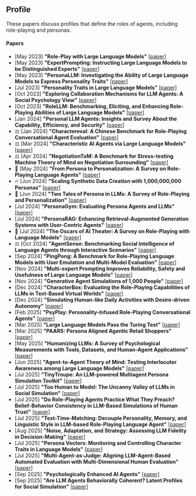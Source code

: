 ## Profile
These papers discuss profiles that define the roles of agents, including role-playing and personas.

#### Papers
* [May 2023] **"Role-Play with Large Language Models"** [[paper](https://arxiv.org/abs/2305.16367)]
* [May 2023] **"ExpertPrompting: Instructing Large Language Models to be Distinguished Experts"** [[paper](https://arxiv.org/abs/2305.14688)]
* [May 2023] **"PersonaLLM: Investigating the Ability of Large Language Models to Express Personality Traits"** [[paper](https://arxiv.org/abs/2305.02547)]
* [Jul 2023] **"Personality Traits in Large Language Models"** [[paper](https://arxiv.org/abs/2307.00184)]
* [Oct 2023] **"Exploring Collaboration Mechanisms for LLM Agents: A Social Psychology View"** [[paper](https://arxiv.org/abs/2310.02124)]
* [Oct 2023] **"RoleLLM: Benchmarking, Eliciting, and Enhancing Role-Playing Abilities of Large Language Models"** [[paper](https://arxiv.org/abs/2310.00746)]
* [Jan 2024] **"Personal LLM Agents: Insights and Survey About the Capability, Efficiency, and Security"** [[paper](https://arxiv.org/abs/2401.05459)]
* ⚖️ [Jan 2024] **"Charactereval: A Chinese Benchmark for Role-Playing Conversational Agent Evaluation"** [[paper](https://arxiv.org/abs/2401.01275)]
* ⚖️ [Mar 2024] **"Characteristic AI Agents via Large Language Models"** [[paper](https://arxiv.org/abs/2403.12368)]
* ⚖️ [Apr 2024] **"NegotiationToM: A Benchmark for Stress-testing Machine Theory of Mind on Negotiation Surrounding"** [[paper](https://arxiv.org/abs/2404.13627)]
* 📖 [May 2024] **"From Persona to Personalization: A Survey on Role-Playing Language Agents"** [[paper](https://arxiv.org/abs/2404.18231)]
* 🔥 [Jun 2024] **"Scaling Synthetic Data Creation with 1,000,000,000 Personas"** [[paper](https://arxiv.org/abs/2406.20094)]
* 📖 [Jun 2024] **"Two Tales of Persona in LLMs: A Survey of Role-Playing and Personalization"** [[paper](https://arxiv.org/abs/2406.01171)]
* [Jul 2024] **"PersonaGym: Evaluating Persona Agents and LLMs"** [[paper](https://arxiv.org/abs/2407.18416)]
* [Jul 2024] **"PersonaRAG: Enhancing Retrieval-Augmented Generation Systems with User-Centric Agents"** [[paper](https://arxiv.org/abs/2407.09394)]
* 📖 [Jul 2024] **"The Oscars of AI Theater: A Survey on Role-Playing with Language Models"** [[paper](https://arxiv.org/abs/2407.11484)]
* ⚖️ [Oct 2024] **"AgentSense: Benchmarking Social Intelligence of Language Agents through Interactive Scenarios"** [[paper](https://arxiv.org/abs/2410.19346)]
* [Sep 2024] **"PingPong: A Benchmark for Role-Playing Language Models with User Emulation and Multi-Model Evaluation"** [[paper](https://arxiv.org/abs/2409.06820)]
* [Nov 2024] **"Multi-expert Prompting Improves Reliability, Safety and Usefulness of Large Language Models"** [[paper](https://arxiv.org/abs/2411.00492)]
* [Nov 2024] **"Generative Agent Simulations of 1,000 People"** [[paper](https://arxiv.org/abs/2411.10109)]
* [Dec 2024] **"CharacterBox: Evaluating the Role-Playing Capabilities of LLMs in Text-Based Virtual Worlds"** [[paper](https://arxiv.org/abs/2412.05631)]
* [Dec 2024] **"Simulating Human-like Daily Activities with Desire-driven Autonomy"** [[paper](https://arxiv.org/abs/2412.06435)]
* [Feb 2025] **"PsyPlay: Personality-Infused Role-Playing Conversational Agents"** [[paper](https://arxiv.org/abs/2502.03821)]
* [Mar 2025] **"Large Language Models Pass the Turing Test"** [[paper](https://arxiv.org/abs/2503.23674)]
* [Mar 2025] **"PAARS: Persona Aligned Agentic Retail Shoppers"** [[paper](https://www.arxiv.org/abs/2503.24228)]
* [May 2025] **"Humanizing LLMs: A Survey of Psychological Measurements with Tools, Datasets, and Human-Agent Applications"** [[paper](https://arxiv.org/abs/2505.00049)]
* [Jun 2025] **"Agent-to-Agent Theory of Mind: Testing Interlocutor Awareness among Large Language Models"** [[paper](https://arxiv.org/abs/2506.22957)]
* [Jul 2025] **"TinyTroupe: An LLM-powered Multiagent Persona Simulation Toolkit"** [[paper](https://arxiv.org/abs/2507.09788)]
* [Jul 2025] **"Too Human to Model: The Uncanny Valley of LLMs in Social Simulation"** [[paper](https://arxiv.org/abs/2507.06310)]
* [Jul 2025] **"Do Role-Playing Agents Practice What They Preach? Belief-Behavior Consistency in LLM-Based Simulations of Human Trust"** [[paper](https://arxiv.org/abs/2507.02197)]
* [Jul 2025] **"Test-Time-Matching: Decouple Personality, Memory, and Linguistic Style in LLM-based Role-Playing Language Agent"** [[paper](https://arxiv.org/abs/2507.16799)]
* [Aug 2025] **"Noise, Adaptation, and Strategy: Assessing LLM Fidelity in Decision-Making"** [[paper](https://www.arxiv.org/abs/2508.15926)]
* [Jul 2025] **"Persona Vectors: Monitoring and Controlling Character Traits in Language Models"** [[paper](https://arxiv.org/abs/2507.21509)]
* [Jul 2025] **"Multi-Agent-as-Judge: Aligning LLM-Agent-Based Automated Evaluation with Multi-Dimensional Human Evaluation"** [[paper](https://arxiv.org/abs/2507.21028)]
* [Sep 2025] **"Psychologically Enhanced AI Agents"** [[paper](https://arxiv.org/abs/2509.04343)]
* [Sep 2025] **"Are LLM Agents Behaviorally Coherent? Latent Profiles for Social Simulation"** [[paper](https://arxiv.org/abs/2509.03736)]